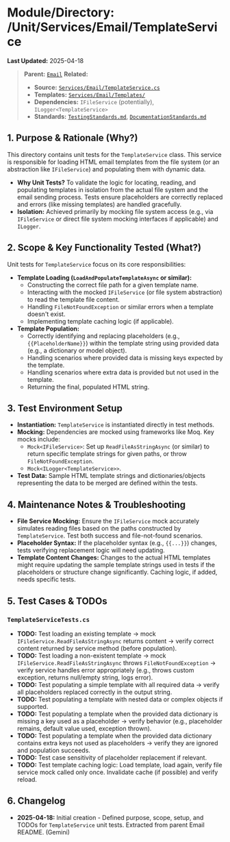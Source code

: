 # Module/Directory: /Unit/Services/Email/TemplateService

**Last Updated:** 2025-04-18

> **Parent:** [`Email`](../README.md)
> **Related:**
> * **Source:** [`Services/Email/TemplateService.cs`](../../../../../api-server/Services/Email/TemplateService.cs)
> * **Templates:** [`Services/Email/Templates/`](../../../../../api-server/Services/Email/Templates/)
> * **Dependencies:** `IFileService` (potentially), `ILogger<TemplateService>`
> * **Standards:** [`TestingStandards.md`](../../../../../Docs/Standards/TestingStandards.md), [`DocumentationStandards.md`](../../../../../Docs/Development/DocumentationStandards.md)

## 1. Purpose & Rationale (Why?)

This directory contains unit tests for the `TemplateService` class. This service is responsible for loading HTML email templates from the file system (or an abstraction like `IFileService`) and populating them with dynamic data.

* **Why Unit Tests?** To validate the logic for locating, reading, and populating templates in isolation from the actual file system and the email sending process. Tests ensure placeholders are correctly replaced and errors (like missing templates) are handled gracefully.
* **Isolation:** Achieved primarily by mocking file system access (e.g., via `IFileService` or direct file system mocking interfaces if applicable) and `ILogger`.

## 2. Scope & Key Functionality Tested (What?)

Unit tests for `TemplateService` focus on its core responsibilities:

* **Template Loading (`LoadAndPopulateTemplateAsync` or similar):**
    * Constructing the correct file path for a given template name.
    * Interacting with the mocked `IFileService` (or file system abstraction) to read the template file content.
    * Handling `FileNotFoundException` or similar errors when a template doesn't exist.
    * Implementing template caching logic (if applicable).
* **Template Population:**
    * Correctly identifying and replacing placeholders (e.g., `{{PlaceholderName}}`) within the template string using provided data (e.g., a dictionary or model object).
    * Handling scenarios where provided data is missing keys expected by the template.
    * Handling scenarios where extra data is provided but not used in the template.
    * Returning the final, populated HTML string.

## 3. Test Environment Setup

* **Instantiation:** `TemplateService` is instantiated directly in test methods.
* **Mocking:** Dependencies are mocked using frameworks like Moq. Key mocks include:
    * `Mock<IFileService>`: Set up `ReadFileAsStringAsync` (or similar) to return specific template strings for given paths, or throw `FileNotFoundException`.
    * `Mock<ILogger<TemplateService>>`.
* **Test Data:** Sample HTML template strings and dictionaries/objects representing the data to be merged are defined within the tests.

## 4. Maintenance Notes & Troubleshooting

* **File Service Mocking:** Ensure the `IFileService` mock accurately simulates reading files based on the paths constructed by `TemplateService`. Test both success and file-not-found scenarios.
* **Placeholder Syntax:** If the placeholder syntax (e.g., `{{...}}`) changes, tests verifying replacement logic will need updating.
* **Template Content Changes:** Changes to the actual HTML templates might require updating the sample template strings used in tests if the placeholders or structure change significantly. Caching logic, if added, needs specific tests.

## 5. Test Cases & TODOs

### `TemplateServiceTests.cs`
* **TODO:** Test loading an existing template -> mock `IFileService.ReadFileAsStringAsync` returns content -> verify correct content returned by service method (before population).
* **TODO:** Test loading a non-existent template -> mock `IFileService.ReadFileAsStringAsync` throws `FileNotFoundException` -> verify service handles error appropriately (e.g., throws custom exception, returns null/empty string, logs error).
* **TODO:** Test populating a simple template with all required data -> verify all placeholders replaced correctly in the output string.
* **TODO:** Test populating a template with nested data or complex objects if supported.
* **TODO:** Test populating a template when the provided data dictionary is missing a key used as a placeholder -> verify behavior (e.g., placeholder remains, default value used, exception thrown).
* **TODO:** Test populating a template when the provided data dictionary contains extra keys not used as placeholders -> verify they are ignored and population succeeds.
* **TODO:** Test case sensitivity of placeholder replacement if relevant.
* **TODO:** Test template caching logic: Load template, load again, verify file service mock called only once. Invalidate cache (if possible) and verify reload.

## 6. Changelog

* **2025-04-18:** Initial creation - Defined purpose, scope, setup, and TODOs for `TemplateService` unit tests. Extracted from parent Email README. (Gemini)

